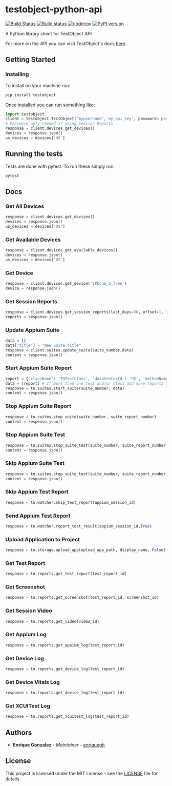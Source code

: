 # testobject-python-api

[![Build Status](https://travis-ci.org/enriquegh/testobject-python-api.svg?branch=master)](https://travis-ci.org/enriquegh/testobject-python-api) [![Build status](https://ci.appveyor.com/api/projects/status/6pd46pbwrggq7rwa/branch/master?svg=true)](https://ci.appveyor.com/project/enriquegh/testobject-python-api/branch/master) [![codecov](https://codecov.io/gh/enriquegh/testobject-python-api/branch/master/graph/badge.svg)](https://codecov.io/gh/enriquegh/testobject-python-api) [![PyPI version](https://badge.fury.io/py/testobject.svg)](https://badge.fury.io/py/testobject) 

A Python library client for TestObject API

For more on the API you can visit TestObject's docs [here](https://api.testobject.com/).

## Getting Started

### Installing

To install on your machine run:
```bash
pip install testobject
```

Once installed you can run something like:
```python
import testobject
client = testobject.TestObject('myusername','my_api_key', password='password')
# Password only needed if using Session Reports
response = client.devices.get_devices()
devices = response.json()
us_devices = devices['US']
```


## Running the tests

Tests are done with pytest.
To run these simply run:
```bash
pytest
```

## Docs

### Get All Devices

```python
response = client.devices.get_devices()
devices = response.json()
us_devices = devices['US']
```

### Get Available Devices

```python
response = client.devices.get_available_devices()
devices = response.json()
us_devices = devices['US']
```

### Get Device

```python
response = client.devices.get_device('iPhone_5_free')
device = response.json()
```

### Get Session Reports
```python
response = client.devices.get_session_reports(last_days=30, offset=1, limit=50)
reports = response.json()
```

### Update Appium Suite

```python
data = {}
data['title'] = "New Suite Title"
response = client.suites.update_suite(suite_number,data)
content = response.json()
```

### Start Appium Suite Report

```python
report = {'className': 'TOTestClass', 'dataCenterId': 'US', 'methodName': 'testMethod', 'deviceId': 'iPhone_5_free'}
data = [report] # If more than one test and/or class add more reports to the data list
response = to.suites.start_suite(suite_number, data)
content = response.json()
```

### Stop Appium Suite Report

```python
response = to.suites.stop_suite(suite_number, suite_report_number)
content = response.json()
```

### Stop Appium Suite Test

```python
response = to.suites.stop_suite_test(suite_number, suite_report_number, suite_test_number, True)
content = response.json()
```

### Skip Appium Suite Test

```python
response = to.suites.stop_suite_test(suite_number, suite_report_number, suite_test_number)
content = response.json()
```

### Skip Appium Test Report

```python
response = to.watcher.skip_test_report(appium_session_id)
```

### Send Appium Test Report

```python
response = to.watcher.report_test_result(appium_session_id,True)
```

### Upload Application to Project

```python
response = to.storage.upload_app(upload_app_path, display_name, False)
```

### Get Test Report

```python
response = to.reports.get_test_report(test_report_id)
```

### Get Screenshot

```python
response = to.reports.get_screenshot(test_report_id, screenshot_id)
```

### Get Session Video

```python
response = to.reports.get_video(video_id)
```

### Get Appium Log

```python
response = to.reports.get_appium_log(test_report_id)
```

### Get Device Log

```python
response = to.reports.get_device_log(test_report_id)
```

### Get Device Vitals Log

```python
response = to.reports.get_device_log(test_report_id)
```

### Get XCUITest Log

```python
response = to.reports.get_xcuitest_log(test_report_id)
```

## Authors

* **Enrique Gonzalez** - *Maintainer* - [enriquegh](https://github.com/enriquegh)

## License

This project is licensed under the MIT License - see the [LICENSE](LICENSE) file for details
